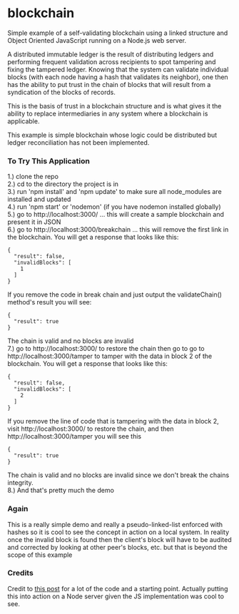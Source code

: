 # blockchain
Simple example of a self-validating blockchain using a linked structure and Object Oriented JavaScript running on a Node.js web server.

A distributed immutable ledger is the result of distributing ledgers and performing frequent validation across recipients to spot tampering and fixing the tampered ledger. Knowing that the system can validate individual blocks (with each node having a hash that validates its neighbor), one then has the ability to put trust in the chain of blocks that will result from a syndication of the blocks of records.

This is the basis of trust in a blockchain structure and is what gives it the ability to replace intermediaries in any system where a blockchain is applicable.

This example is simple blockchain whose logic could be distributed but ledger reconciliation has not been implemented.

### To Try This Application </br>
1.) clone the repo </br>
2.) cd to the directory the project is in </br>
3.) run 'npm install' and 'npm update' to make sure all node_modules are installed and updated </br>
4.) run 'npm start' or 'nodemon' (if you have nodemon installed globally) </br>
5.) go to http://localhost:3000/ ... this will create a sample blockchain and present it in JSON </br>
6.) go to http://localhost:3000/breakchain ... this will remove the first link in the blockchain. You will get a response that looks like this:
```
{
  "result": false,
  "invalidBlocks": [
    1
  ]
}
```
If you remove the code in break chain and just output the validateChain() method's result you will see: </br>
```
{
  "result": true
}
```
The chain is valid and no blocks are invalid </br>
7.) go to http://localhost:3000/ to restore the chain then go to go to http://localhost:3000/tamper to tamper with the data in block 2 of the blockchain. You will get a response that looks like this:
```
{
  "result": false,
  "invalidBlocks": [
    2
  ]
}
```
If you remove the line of code that is tampering with the data in block 2, visit http://localhost:3000/ to restore the chain, and then http://localhost:3000/tamper you will see this</br>
```
{
  "result": true
}
```
The chain is valid and no blocks are invalid since we don't break the chains integrity. </br>
8.) And that's pretty much the demo

### Again
This is a really simple demo and really a pseudo-linked-list enforced with hashes so it is cool to see the concept in action on a local system. In reality once the invalid block is found then the client's block will have to be audited and corrected by looking at other peer's blocks, etc. but that is beyond the scope of this example

### Credits
Credit to [this post](https://blockgeeks.com/guides/blockchain-coding/) for a lot of the code and a starting point. Actually putting this into action on a Node server given the JS implementation was cool to see.
